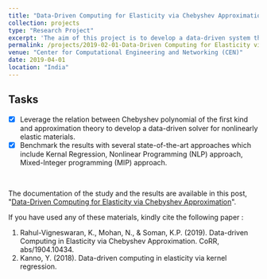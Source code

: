 ```yaml
---
title: "Data-Driven Computing for Elasticity via Chebyshev Approximation"
collection: projects
type: "Research Project"
excerpt: 'The aim of this project is to develop a data-driven system that uses chebyshev approximation for rapid identification of stress-strain values in non-linearly elastic body.'
permalink: /projects/2019-02-01-Data-Driven Computing for Elasticity via Chebyshev Approximation-4
venue: "Center for Computational Engineering and Networking (CEN)"
date: 2019-04-01
location: "India"
---
```

## Tasks
- [x]  Leverage the relation between Chebyshev polynomial of the ﬁrst kind and approximation theory to develop a data-driven solver for nonlinearly elastic materials.  
- [x] Benchmark the results with several state-of-the-art approaches which include Kernal Regression, Nonlinear Programming (NLP) approach, Mixed-Integer programming (MIP) approach.
<br/>

The documentation of the study and the results are available in this post, "[Data-Driven Computing for Elasticity via Chebyshev Approximation](https://rahulvigneswaran.github.io/posts/2019/01/Insight%20into%20the%20Dynamics%20and%20State%20Space%20Modelling%20of%20a%203-D%20Quadrotor-3/)".
<br/>

If you have used any of these materials, kindly cite the following paper :

1. Rahul-Vigneswaran, K., Mohan, N., & Soman, K.P. (2019). Data-driven Computing in Elasticity via Chebyshev Approximation. CoRR, abs/1904.10434.
2. Kanno, Y. (2018). Data-driven computing in elasticity via kernel regression.
